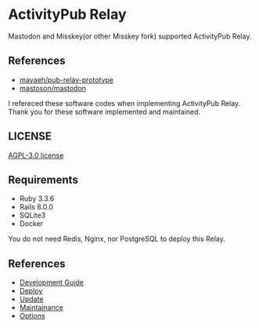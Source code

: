 # ActivityPub Relay

Mastodon and Misskey(or other Misskey fork) supported ActivityPub Relay.

## References

- [mayaeh/pub-relay-prototype](https://github.com/mayaeh/pub-relay-prototype)
- [mastoson/mastodon](https://github.com/mastodon/mastodon)

I refereced these software codes when implementing ActivityPub Relay.
Thank you for these software implemented and maintained.

## LICENSE

[AGPL-3.0 license](../../LICENSE)

## Requirements

- Ruby 3.3.6
- Rails 8.0.0
- SQLite3
- Docker

You do not need Redis, Nginx, nor PostgreSQL to deploy this Relay.

## References

- [Development Guide](./development/index.md)
- [Deploy](./deploy/index.md)
- [Update](./update/index.md)
- [Maintainance](./maintenance/index.md)
- [Options](./option/index.md)
